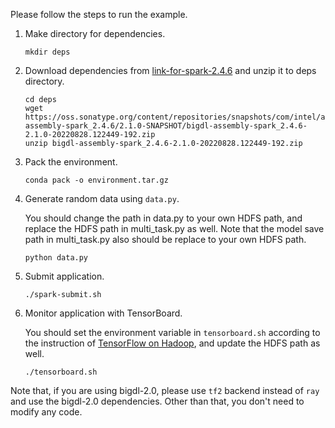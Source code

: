 Please follow the steps to run the example.
1. Make directory for dependencies.

    ```shell
    mkdir deps
    ```

2. Download dependencies from [link-for-spark-2.4.6](https://oss.sonatype.org/content/repositories/snapshots/com/intel/analytics/bigdl/bigdl-assembly-spark_2.4.6/2.1.0-SNAPSHOT/bigdl-assembly-spark_2.4.6-2.1.0-20220828.122449-192.zip) and unzip it to deps directory.
  
    ```shell
    cd deps
    wget https://oss.sonatype.org/content/repositories/snapshots/com/intel/analytics/bigdl/bigdl-assembly-spark_2.4.6/2.1.0-SNAPSHOT/bigdl-assembly-spark_2.4.6-2.1.0-20220828.122449-192.zip
    unzip bigdl-assembly-spark_2.4.6-2.1.0-20220828.122449-192.zip
    ```

3. Pack the environment.
  
    ```shell
    conda pack -o environment.tar.gz
    ```

4. Generate random data using `data.py`.

    You should change the path in data.py to your own HDFS path, and replace the HDFS path in multi_task.py as well. Note that the model save path in multi_task.py also should be replace to your own HDFS path.
  
    ```shell
    python data.py
    ```
  
5. Submit application.
 
    ```shell
    ./spark-submit.sh
    ```

6. Monitor application with TensorBoard.

   You should set the environment variable in `tensorboard.sh` according to the instruction of [TensorFlow on Hadoop](https://github.com/tensorflow/examples/blob/tflmm/v0.2.4/community/en/docs/deploy/hadoop.md), and update the HDFS path as well.
   ```
   ./tensorboard.sh
   ```

Note that, if you are using bigdl-2.0, please use `tf2` backend instead of `ray` and use the bigdl-2.0 dependencies. Other than that, you don't need to modify any code.
